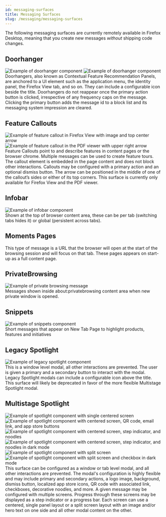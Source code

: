```yaml
---
id: messaging-surfaces
title: Messaging Surfaces
slug: /messaging/messaging-surfaces
---
```


The following messaging surfaces are currently remotely available in Firefox Desktop, meaning that you create new messages *without* shipping code changes.

## Doorhanger
<img src="/img/messaging/doorhanger.png" alt="Example of doorhanger component" className="img-sm-left"/> <img src="/img/messaging/doorhanger-with-icon.png" alt="Example of doorhanger component" className="img-sm"/>
<br/>
Doorhangers, also known as Contextual Feature Recommendation Panels, are anchored to a UI element such as the application menu, the identity panel, the Firefox View tab, and so on. They can include a configurable icon beside the title. Doorhangers do not reappear once the primary action button is clicked, irrespective of any frequency caps on the message. Clicking the primary button adds the message id to a block list and its messaging system impression are cleared.

## Feature Callouts
<img src="/img/messaging/feature-callout-ffv.png" alt="Example of feature callout in Firefox View with image and top center arrow" className="img-sm-left"/>
<img src="/img/messaging/feature-callout-pdf.png" alt="Example of feature callout in the PDF viewer with upper right arrow" className="img-sm"/>
<br/>
Feature Callouts point to and describe features in content pages or the browser chrome. Multiple messages can be used to create feature tours. The callout element is embedded in the page content and does not block other interactions. Callouts may be configured with a primary action and an optional dismiss button. The arrow can be positioned in the middle of one of the callout’s sides or either of its top corners. This surface is currently only available for Firefox View and the PDF viewer.

## Infobar
<img src="/img/messaging/infobar.png" alt="Example of infobar component" />
<br/>
Shown at the top of browser content area, these can be per tab (switching tabs hides it) or global (persistent across tabs).

## Moments Pages
This type of message is a URL that the browser will open at the start of the browsing session and will focus on that tab.
These pages appears on start-up as a full content page.

## PrivateBrowsing
<img src="/img/messaging/privatebrowsing.png" alt="Example of private browsing message" />
<br/>
Messages shown inside about:privatebrowsing content area when new private window is opened.

## Snippets
<img src="/img/messaging/snippets.png" alt="Example of snippets component"/>
<br/>
Short messages that appear on New Tab Page to highlight products, features and initiatives

## Legacy Spotlight
<img src="/img/messaging/legacy-spotlight.png" alt="Example of legacy spotlight component" className="img-sm" />
<br/>
This is a window level modal, all other interactions are prevented. The user is given a primary and a secondary button to interact with the modal. Legacy Spotlight modals can include a configurable icon above the title. This surface will likely be deprecated in favor of the more flexible Multistage Spotlight modal.

## Multistage Spotlight
<img src="/img/messaging/spotlight-center-simple.png" alt="Example of spotlight component with single centered screen" className="img-sm-left" />
<img src="/img/messaging/spotlight-qr-app-store.png" alt="Example of spotlight component with centered screen, QR code, email link, and app store buttons" className="img-sm" />
<br/>
<img src="/img/messaging/spotlight-center-noodles.png" alt="Example of spotlight component with centered screen, step indicator, and noodles" className="img-sm-left" />
<img src="/img/messaging/spotlight-center-dark-steps.png" alt="Example of spotlight component with centered screen, step indicator, and noodles in dark mode" className="img-sm" />
<br/>
<img src="/img/messaging/spotlight-split.png" alt="Example of spotlight component with split screen" className="img-sm-left" />
<img src="/img/messaging/spotlight-split-dark-checkbox.png" alt="Example of spotlight component with split screen and checkbox in dark mode" className="img-sm" />
<br/>
This surface can be configured as a window or tab level modal, and all other interactions are prevented. The modal's configuration is highly flexible and may include primary and secondary actions, a logo image, background, dismiss button, localized app store icons, QR code with associated link, checkboxes, decorative noodles, and more. A given message may be configured with multiple screens. Progress through these screens may be displayed as a step indicator or a progress bar. Each screen can use a centered, single panel layout or a split screen layout with an image and/or hero text on one side and all other modal content on the other.
